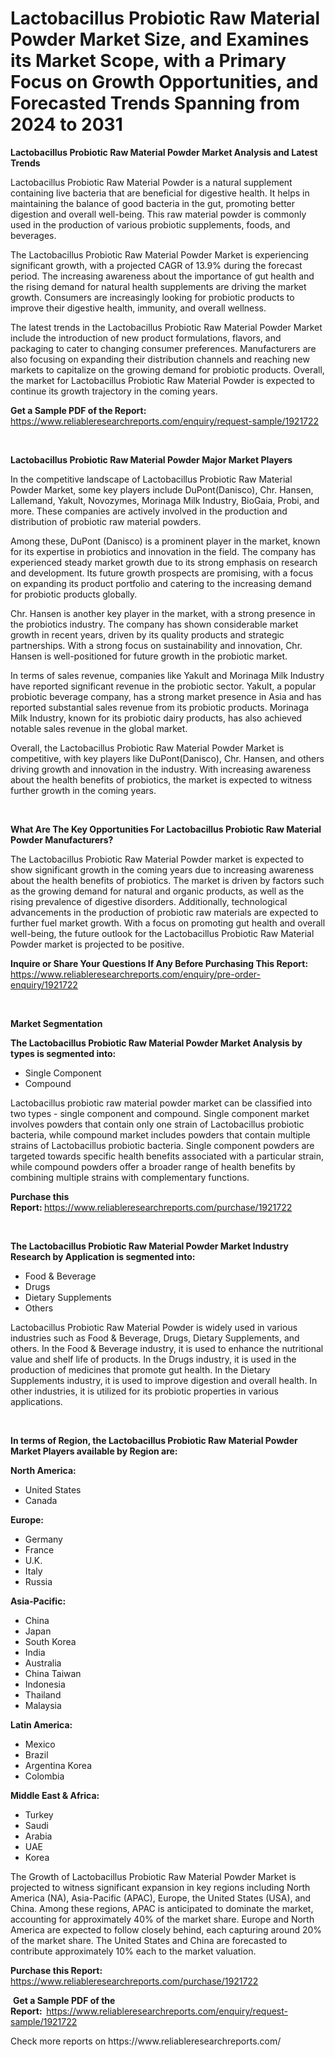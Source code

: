 <p><h1>Lactobacillus Probiotic Raw Material Powder Market Size, and Examines its Market Scope, with a Primary Focus on Growth Opportunities, and Forecasted Trends Spanning from 2024 to 2031</h1></p><p><strong>Lactobacillus Probiotic Raw Material Powder Market Analysis and Latest Trends</strong></p>
<p><p>Lactobacillus Probiotic Raw Material Powder is a natural supplement containing live bacteria that are beneficial for digestive health. It helps in maintaining the balance of good bacteria in the gut, promoting better digestion and overall well-being. This raw material powder is commonly used in the production of various probiotic supplements, foods, and beverages.</p><p>The Lactobacillus Probiotic Raw Material Powder Market is experiencing significant growth, with a projected CAGR of 13.9% during the forecast period. The increasing awareness about the importance of gut health and the rising demand for natural health supplements are driving the market growth. Consumers are increasingly looking for probiotic products to improve their digestive health, immunity, and overall wellness.</p><p>The latest trends in the Lactobacillus Probiotic Raw Material Powder Market include the introduction of new product formulations, flavors, and packaging to cater to changing consumer preferences. Manufacturers are also focusing on expanding their distribution channels and reaching new markets to capitalize on the growing demand for probiotic products. Overall, the market for Lactobacillus Probiotic Raw Material Powder is expected to continue its growth trajectory in the coming years.</p></p>
<p><strong>Get a Sample PDF of the Report:&nbsp;</strong> <a href="https://www.reliableresearchreports.com/enquiry/request-sample/1921722">https://www.reliableresearchreports.com/enquiry/request-sample/1921722</a></p>
<p>&nbsp;</p>
<p><strong>Lactobacillus Probiotic Raw Material Powder Major Market Players</strong></p>
<p><p>In the competitive landscape of Lactobacillus Probiotic Raw Material Powder Market, some key players include DuPont(Danisco), Chr. Hansen, Lallemand, Yakult, Novozymes, Morinaga Milk Industry, BioGaia, Probi, and more. These companies are actively involved in the production and distribution of probiotic raw material powders.</p><p>Among these, DuPont (Danisco) is a prominent player in the market, known for its expertise in probiotics and innovation in the field. The company has experienced steady market growth due to its strong emphasis on research and development. Its future growth prospects are promising, with a focus on expanding its product portfolio and catering to the increasing demand for probiotic products globally.</p><p>Chr. Hansen is another key player in the market, with a strong presence in the probiotics industry. The company has shown considerable market growth in recent years, driven by its quality products and strategic partnerships. With a strong focus on sustainability and innovation, Chr. Hansen is well-positioned for future growth in the probiotic market.</p><p>In terms of sales revenue, companies like Yakult and Morinaga Milk Industry have reported significant revenue in the probiotic sector. Yakult, a popular probiotic beverage company, has a strong market presence in Asia and has reported substantial sales revenue from its probiotic products. Morinaga Milk Industry, known for its probiotic dairy products, has also achieved notable sales revenue in the global market.</p><p>Overall, the Lactobacillus Probiotic Raw Material Powder Market is competitive, with key players like DuPont(Danisco), Chr. Hansen, and others driving growth and innovation in the industry. With increasing awareness about the health benefits of probiotics, the market is expected to witness further growth in the coming years.</p></p>
<p>&nbsp;</p>
<p><strong>What Are The Key Opportunities For Lactobacillus Probiotic Raw Material Powder Manufacturers?</strong></p>
<p><p>The Lactobacillus Probiotic Raw Material Powder market is expected to show significant growth in the coming years due to increasing awareness about the health benefits of probiotics. The market is driven by factors such as the growing demand for natural and organic products, as well as the rising prevalence of digestive disorders. Additionally, technological advancements in the production of probiotic raw materials are expected to further fuel market growth. With a focus on promoting gut health and overall well-being, the future outlook for the Lactobacillus Probiotic Raw Material Powder market is projected to be positive.</p></p>
<p><strong>Inquire or Share Your Questions If Any Before Purchasing This Report:</strong> <a href="https://www.reliableresearchreports.com/enquiry/pre-order-enquiry/1921722">https://www.reliableresearchreports.com/enquiry/pre-order-enquiry/1921722</a></p>
<p>&nbsp;</p>
<p><strong>Market Segmentation</strong></p>
<p><strong>The Lactobacillus Probiotic Raw Material Powder Market Analysis by types is segmented into:</strong></p>
<p><ul><li>Single Component</li><li>Compound</li></ul></p>
<p><p>Lactobacillus probiotic raw material powder market can be classified into two types - single component and compound. Single component market involves powders that contain only one strain of Lactobacillus probiotic bacteria, while compound market includes powders that contain multiple strains of Lactobacillus probiotic bacteria. Single component powders are targeted towards specific health benefits associated with a particular strain, while compound powders offer a broader range of health benefits by combining multiple strains with complementary functions.</p></p>
<p><strong>Purchase this Report:&nbsp;</strong><a href="https://www.reliableresearchreports.com/purchase/1921722">https://www.reliableresearchreports.com/purchase/1921722</a></p>
<p>&nbsp;</p>
<p><strong>The Lactobacillus Probiotic Raw Material Powder Market Industry Research by Application is segmented into:</strong></p>
<p><ul><li>Food & Beverage</li><li>Drugs</li><li>Dietary Supplements</li><li>Others</li></ul></p>
<p><p>Lactobacillus Probiotic Raw Material Powder is widely used in various industries such as Food & Beverage, Drugs, Dietary Supplements, and others. In the Food & Beverage industry, it is used to enhance the nutritional value and shelf life of products. In the Drugs industry, it is used in the production of medicines that promote gut health. In the Dietary Supplements industry, it is used to improve digestion and overall health. In other industries, it is utilized for its probiotic properties in various applications.</p></p>
<p>&nbsp;</p>
<p><strong>In terms of Region, the Lactobacillus Probiotic Raw Material Powder Market Players available by Region are:</strong></p>
<p>
    <p> <strong> North America: </strong>
        <ul>
            <li>United States</li>
            <li>Canada</li>
        </ul>
        </p> 
    <p> <strong> Europe: </strong>
        <ul>
            <li>Germany</li>
            <li>France</li>
            <li>U.K.</li>
            <li>Italy</li>
            <li>Russia</li>
        </ul>
        </p> 
    <p> <strong> Asia-Pacific: </strong>
        <ul>
            <li>China</li>
            <li>Japan</li>
            <li>South Korea</li>
            <li>India</li>
            <li>Australia</li>
            <li>China Taiwan</li>
            <li>Indonesia</li>
            <li>Thailand</li>
            <li>Malaysia</li>
        </ul>
        </p> 
    <p> <strong> Latin America: </strong>
        <ul>
            <li>Mexico</li>
            <li>Brazil</li>
            <li>Argentina Korea</li>
            <li>Colombia</li>
        </ul>
        </p> 
    <p> <strong> Middle East & Africa: </strong>
        <ul>
            <li>Turkey</li>
            <li>Saudi</li>
            <li>Arabia</li>
            <li>UAE</li>
            <li>Korea</li>
        </ul>
    </p>
    </p>
<p><p>The Growth of Lactobacillus Probiotic Raw Material Powder Market is projected to witness significant expansion in key regions including North America (NA), Asia-Pacific (APAC), Europe, the United States (USA), and China. Among these regions, APAC is anticipated to dominate the market, accounting for approximately 40% of the market share. Europe and North America are expected to follow closely behind, each capturing around 20% of the market share. The United States and China are forecasted to contribute approximately 10% each to the market valuation.</p></p>
<p><strong>Purchase this Report: </strong><a href="https://www.reliableresearchreports.com/purchase/1921722">https://www.reliableresearchreports.com/purchase/1921722</a></p>
<p>&nbsp;<strong>Get a Sample PDF of the Report:&nbsp;&nbsp;</strong><a href="https://www.reliableresearchreports.com/enquiry/request-sample/1921722">https://www.reliableresearchreports.com/enquiry/request-sample/1921722</a></p>
<p><strong></strong></p>
<p>Check more reports on https://www.reliableresearchreports.com/</p>